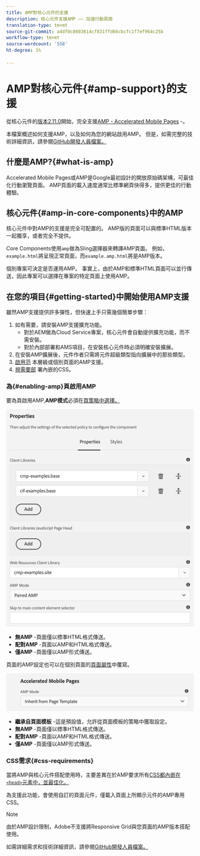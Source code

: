 ```yaml
---
title: AMP對核心元件的支援
description: 核心元件支援AMP —— 加速行動頁面
translation-type: tm+mt
source-git-commit: a4df0c8603614cf831ffd66cbcfc1f7ef964c25b
workflow-type: tm+mt
source-wordcount: '558'
ht-degree: 1%

---
```



# AMP對核心元件{#amp-support}的支援

從核心元件的[版本2.11.0](/help/versions.md)開始，完全支援[AMP - Accelerated Mobile Pages](https://developers.google.com/amp) -。

本檔案概述如何支援AMP，以及如何為您的網站啟用AMP。 但是，如需完整的技術詳細資訊，請參閱[GitHub開發人員檔案。](https://github.com/adobe/aem-core-wcm-components/tree/master/extensions/amp)

## 什麼是AMP?{#what-is-amp}

Accelerated Mobile Pages或AMP是Google最初設計的開放原始碼架構，可最佳化行動瀏覽頁面。 AMP頁面的載入速度通常比標準網頁快得多，提供更佳的行動體驗。

## 核心元件{#amp-in-core-components}中的AMP

核心元件中對AMP的支援是完全可配置的。[](#enabling-amp) AMP版的頁面可以與標準HTML版本一起獨享，或者完全不提供。

Core Components使用`amp`做為Sling選擇器來轉譯AMP頁面。 例如，`example.html`將呈現正常頁面，而`example.amp.html`將是AMP版本。

個別專案可決定是否運用AMP。 事實上，由於AMP和標準HTML頁面可以並行傳送，因此專案可以選擇在專案的特定頁面上使用AMP。

## 在您的項目{#getting-started}中開始使用AMP支援

雖然AMP支援提供許多彈性，但快速上手只需幾個簡單步驟：

1. 如有需要，請安裝AMP支援擴充功能。
   * 對於AEM做為Cloud Service專案，核心元件會自動提供擴充功能，而不需安裝。
   * 對於內部部署和AMS項目，在安裝核心元件時必須明確安裝擴展。
1. 在安裝AMP擴展後，元件作者只需將元件超級類型指向擴展中的那些類型。
1. [啟用范](#enabling-amp) 本層級或個別頁面的AMP支援。
1. [視需要部](#css-requirements) 署內嵌的CSS。

### 為{#enabling-amp}頁啟用AMP

要為頁啟用AMP,**AMP模式**&#x200B;必須在[頁策略中選擇。](https://docs.adobe.com/content/help/en/experience-manager-cloud-service/sites/authoring/features/templates.html#editing-a-template-page-policy-template-author-developer)

![AMP頁策略選項](/help/assets/amp-policy.png)

* **無AMP** -頁面僅以標準HTML格式傳送。
* **配對AMP** -頁面以AMP和HTML格式傳送。
* **僅AMP** -頁面僅以AMP形式傳送。

頁面的AMP設定也可以在個別頁面的[頁面屬性](https://docs.adobe.com/content/help/zh-Hant/experience-manager-cloud-service/sites/authoring/fundamentals/page-properties.html)中覆寫。

![AMP頁面屬性](/help/assets/amp-page-properties.png)

* **繼承自頁面模板** -這是預設值，允許從頁面模板的策略中獲取設定。
* **無AMP** -頁面僅以標準HTML格式傳送。
* **配對AMP** -頁面以AMP和HTML格式傳送。
* **僅AMP** -頁面僅以AMP形式傳送。

### CSS需求{#css-requirements}

當將AMP與核心元件搭配使用時，主要差異在於AMP要求所有[CSS都內嵌在`<head>`元素中，並最佳化。](including-clientlibs.md#inlining)

為支援此功能，會使用自訂的頁面元件，僅載入頁面上所顯示元件的AMP專用CSS。

>[!NOTE]
>
>由於AMP設計限制，Adobe不支援將Responsive Grid與您頁面的AMP版本搭配使用。

如需詳細需求和技術詳細資訊，請參閱[GitHub開發人員檔案。](https://github.com/adobe/aem-core-wcm-components/tree/master/extensions/amp)
